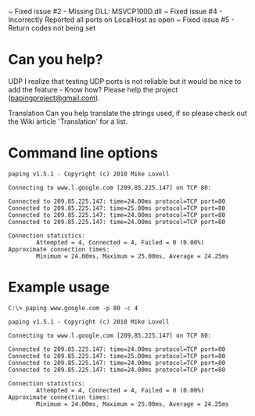 ~ Fixed issue #2 - Missing DLL: MSVCP100D.dll
~ Fixed  issue #4  - Incorrectly Reported all ports on LocalHost as open
~ Fixed  issue #5  - Return codes not being set

# Can you help?
UDP I realize that testing UDP ports is not reliable but it would be nice to add the feature - Know how? Please help the project (papingproject@gmail.com).

Translation Can you help translate the strings used, if so please check out the Wiki article 'Translation' for a list.

# Command line options
```
paping v1.5.1 - Copyright (c) 2010 Mike Lovell

Connecting to www.l.google.com [209.85.225.147] on TCP 80:

Connected to 209.85.225.147: time=24.00ms protocol=TCP port=80
Connected to 209.85.225.147: time=25.00ms protocol=TCP port=80
Connected to 209.85.225.147: time=24.00ms protocol=TCP port=80
Connected to 209.85.225.147: time=24.00ms protocol=TCP port=80

Connection statistics:
        Attempted = 4, Connected = 4, Failed = 0 (0.00%)
Approximate connection times:
        Minimum = 24.00ms, Maximum = 25.00ms, Average = 24.25ms
```
# Example usage
```
C:\> paping www.google.com -p 80 -c 4

paping v1.5.1 - Copyright (c) 2010 Mike Lovell

Connecting to www.l.google.com [209.85.225.147] on TCP 80:

Connected to 209.85.225.147: time=24.00ms protocol=TCP port=80
Connected to 209.85.225.147: time=25.00ms protocol=TCP port=80
Connected to 209.85.225.147: time=24.00ms protocol=TCP port=80
Connected to 209.85.225.147: time=24.00ms protocol=TCP port=80

Connection statistics:
        Attempted = 4, Connected = 4, Failed = 0 (0.00%)
Approximate connection times:
        Minimum = 24.00ms, Maximum = 25.00ms, Average = 24.25ms
```
